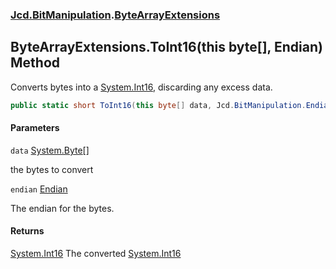 ### [Jcd.BitManipulation](Jcd.BitManipulation.md 'Jcd.BitManipulation').[ByteArrayExtensions](Jcd.BitManipulation.ByteArrayExtensions.md 'Jcd.BitManipulation.ByteArrayExtensions')

## ByteArrayExtensions.ToInt16(this byte[], Endian) Method

Converts bytes into a [System.Int16](https://docs.microsoft.com/en-us/dotnet/api/System.Int16 'System.Int16'),
discarding any excess data.

```csharp
public static short ToInt16(this byte[] data, Jcd.BitManipulation.Endian endian=Jcd.BitManipulation.Endian.Little);
```
#### Parameters

<a name='Jcd.BitManipulation.ByteArrayExtensions.ToInt16(thisbyte[],Jcd.BitManipulation.Endian).data'></a>

`data` [System.Byte](https://docs.microsoft.com/en-us/dotnet/api/System.Byte 'System.Byte')[[]](https://docs.microsoft.com/en-us/dotnet/api/System.Array 'System.Array')

the bytes to convert

<a name='Jcd.BitManipulation.ByteArrayExtensions.ToInt16(thisbyte[],Jcd.BitManipulation.Endian).endian'></a>

`endian` [Endian](Jcd.BitManipulation.Endian.md 'Jcd.BitManipulation.Endian')

The endian for the bytes.

#### Returns

[System.Int16](https://docs.microsoft.com/en-us/dotnet/api/System.Int16 'System.Int16')
The converted [System.Int16](https://docs.microsoft.com/en-us/dotnet/api/System.Int16 'System.Int16')